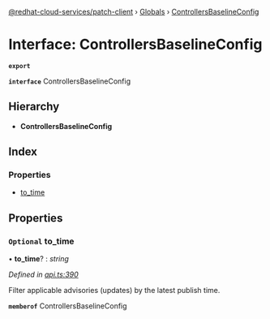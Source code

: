 [@redhat-cloud-services/patch-client](../README.md) › [Globals](../globals.md) › [ControllersBaselineConfig](controllersbaselineconfig.md)

# Interface: ControllersBaselineConfig

**`export`** 

**`interface`** ControllersBaselineConfig

## Hierarchy

* **ControllersBaselineConfig**

## Index

### Properties

* [to_time](controllersbaselineconfig.md#optional-to_time)

## Properties

### `Optional` to_time

• **to_time**? : *string*

*Defined in [api.ts:390](https://github.com/RedHatInsights/javascript-clients/blob/898b2150/packages/patch/api.ts#L390)*

Filter applicable advisories (updates) by the latest publish time.

**`memberof`** ControllersBaselineConfig
